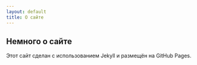```yaml
---
layout: default
title: О сайте
---
```


## Немного о сайте

Этот сайт сделан с использованием Jekyll и размещён на GitHub Pages.
